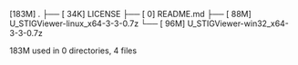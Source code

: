 [183M]  .
├── [ 34K]  LICENSE
├── [   0]  README.md
├── [ 88M]  U_STIGViewer-linux_x64-3-3-0.7z
└── [ 96M]  U_STIGViewer-win32_x64-3-3-0.7z

 183M used in 0 directories, 4 files
